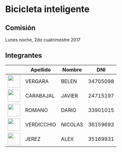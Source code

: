 # Bicicleta inteligente
## Comisión
Lunes noche, 2do cuatrimestre 2017

## Integrantes

| |Apellido|Nombre|DNI|
| ------------- | ------------- | ------------- | ------------- |
| <img src="http://so-unlam.com.ar/moodle/pluginfile.php/559/user/icon/leatherbound/f1?rev=3582" width="40" height="40"/> | VERGARA | BELEN | 34705098 |
| <img src="http://so-unlam.com.ar/moodle/pluginfile.php/557/user/icon/leatherbound/f1?rev=3137" width="40" height="40"/> | CARABAJAL | JAVIER | 24715197 |
| <img src="http://so-unlam.com.ar/moodle/pluginfile.php/411/user/icon/leatherbound/f1?rev=2345" width="40" height="40"/> | ROMANO | DARIO | 33901015 |
| <img src="http://so-unlam.com.ar/moodle/pluginfile.php/550/user/icon/leatherbound/f1?rev=3252" width="40" height="40"/> | VERDICCHIO | NICOLAS | 36159693 |
| <img src="http://so-unlam.com.ar/moodle/pluginfile.php/566/user/icon/leatherbound/f1?rev=3243" width="40" height="40"/> | JEREZ | ALEX | 35169931 |
